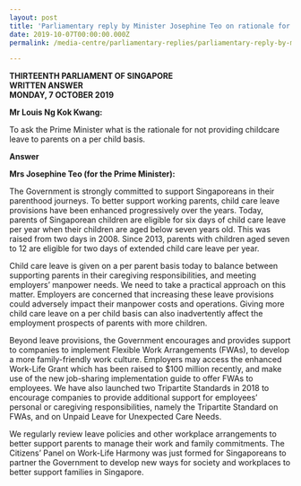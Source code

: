 ```yaml
---
layout: post
title: 'Parliamentary reply by Minister Josephine Teo on rationale for not providing childcare leave to parents on a per child basis'
date: 2019-10-07T00:00:00.000Z
permalink: /media-centre/parliamentary-replies/parliamentary-reply-by-minister-josephine-teo-on-rationale-for-not-providing-childcare-leave-to-parents-on-a-per-child-basis/

---
```



**THIRTEENTH PARLIAMENT OF SINGAPORE  
WRITTEN ANSWER  
MONDAY, 7 OCTOBER 2019**  

**Mr Louis Ng Kok Kwang:**

To ask the Prime Minister what is the rationale for not providing childcare leave to parents on a per child basis.

**Answer**

**Mrs Josephine Teo (for the Prime Minister):** 

The Government is strongly committed to support Singaporeans in their parenthood journeys. To better support working parents, child care leave provisions have been enhanced progressively over the years. Today, parents of Singaporean children are eligible for six days of child care leave per year when their children are aged below seven years old. This was raised from two days in 2008. Since 2013, parents with children aged seven to 12 are eligible for two days of extended child care leave per year. 

Child care leave is given on a per parent basis today to balance between supporting parents in their caregiving responsibilities, and meeting employers’ manpower needs. We need to take a practical approach on this matter. Employers are concerned that increasing these leave provisions could adversely impact their manpower costs and operations. Giving more child care leave on a per child basis can also inadvertently affect the employment prospects of parents with more children. 

Beyond leave provisions, the Government encourages and provides support to companies to implement Flexible Work Arrangements (FWAs), to develop a more family-friendly work culture. Employers may access the enhanced Work-Life Grant which has been raised to $100 million recently, and make use of the new job-sharing implementation guide to offer FWAs to employees. We have also launched two Tripartite Standards in 2018 to encourage companies to provide additional support for employees’ personal or caregiving responsibilities, namely the Tripartite Standard on FWAs, and on Unpaid Leave for Unexpected Care Needs. 

We regularly review leave policies and other workplace arrangements to better support parents to manage their work and family commitments. The Citizens’ Panel on Work-Life Harmony was just formed for Singaporeans to partner the Government to develop new ways for society and workplaces to better support families in Singapore.

